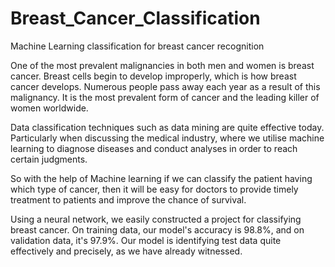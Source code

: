 # Breast_Cancer_Classification
Machine Learning classification for breast cancer recognition

One of the most prevalent malignancies in both men and women is breast cancer. Breast cells begin to develop improperly, which is how breast cancer develops. Numerous people pass away each year as a result of this malignancy. It is the most prevalent form of cancer and the leading killer of women worldwide.

Data classification techniques such as data mining are quite effective today. Particularly when discussing the medical industry, where we utilise machine learning to diagnose diseases and conduct analyses in order to reach certain judgments.

So with the help of Machine learning if we can classify the patient having which type of cancer, then it will be easy for doctors to provide timely treatment to patients and improve the chance of survival.

Using a neural network, we easily constructed a project for classifying breast cancer. On training data, our model's accuracy is 98.8%, and on validation data, it's 97.9%. Our model is identifying test data quite effectively and precisely, as we have already witnessed.


